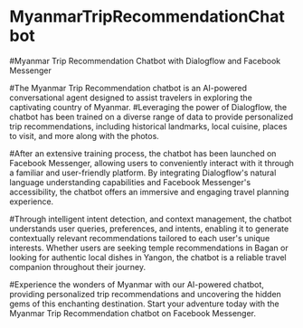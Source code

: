 # MyanmarTripRecommendationChatbot
#Myanmar Trip Recommendation Chatbot with Dialogflow and Facebook Messenger

#The Myanmar Trip Recommendation chatbot is an AI-powered conversational agent designed to assist travelers in exploring the captivating country of Myanmar. 
#Leveraging the power of Dialogflow, the chatbot has been trained on a diverse range of data to provide personalized trip recommendations, including historical landmarks, local cuisine, places to visit, and more along with the photos.

#After an extensive training process, the chatbot has been launched on Facebook Messenger, allowing users to conveniently interact with it through a familiar and user-friendly platform. By integrating Dialogflow's natural language understanding capabilities and Facebook Messenger's accessibility, the chatbot offers an immersive and engaging travel planning experience.

#Through intelligent intent detection, and context management, the chatbot understands user queries, preferences, and intents, enabling it to generate contextually relevant recommendations tailored to each user's unique interests. Whether users are seeking temple recommendations in Bagan or looking for authentic local dishes in Yangon, the chatbot is a reliable travel companion throughout their journey.

#Experience the wonders of Myanmar with our AI-powered chatbot, providing personalized trip recommendations and uncovering the hidden gems of this enchanting destination. Start your adventure today with the Myanmar Trip Recommendation chatbot on Facebook Messenger.

